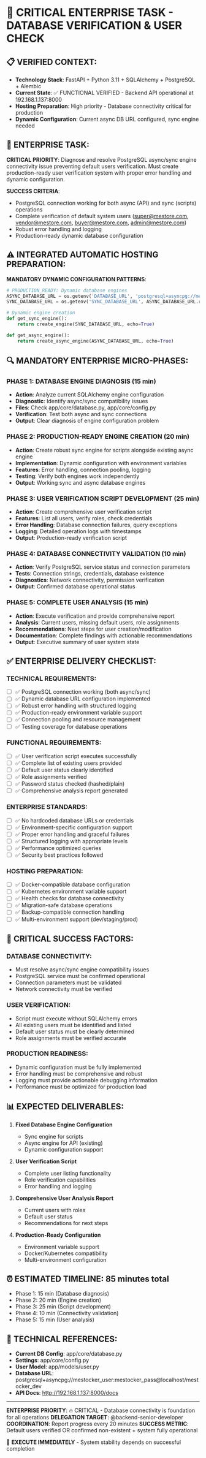 # 🔧 CRITICAL ENTERPRISE TASK - DATABASE VERIFICATION & USER CHECK

## 📋 VERIFIED CONTEXT:
- **Technology Stack**: FastAPI + Python 3.11 + SQLAlchemy + PostgreSQL + Alembic
- **Current State**: ✅ FUNCTIONAL VERIFIED - Backend API operational at 192.168.1.137:8000
- **Hosting Preparation**: High priority - Database connectivity critical for production
- **Dynamic Configuration**: Current async DB URL configured, sync engine needed

## 🎯 ENTERPRISE TASK:
**CRITICAL PRIORITY**: Diagnose and resolve PostgreSQL async/sync engine connectivity issue preventing default users verification. Must create production-ready user verification system with proper error handling and dynamic configuration.

**SUCCESS CRITERIA**:
- PostgreSQL connection working for both async (API) and sync (scripts) operations
- Complete verification of default system users (super@mestore.com, vendor@mestore.com, buyer@mestore.com, admin@mestore.com)
- Robust error handling and logging
- Production-ready dynamic database configuration

## ⚠️ INTEGRATED AUTOMATIC HOSTING PREPARATION:
**MANDATORY DYNAMIC CONFIGURATION PATTERNS**:
```python
# PRODUCTION_READY: Dynamic database engines
ASYNC_DATABASE_URL = os.getenv('DATABASE_URL', 'postgresql+asyncpg://mestocker_user:mestocker_pass@localhost/mestocker_dev')
SYNC_DATABASE_URL = os.getenv('SYNC_DATABASE_URL', ASYNC_DATABASE_URL.replace('postgresql+asyncpg://', 'postgresql://'))

# Dynamic engine creation
def get_sync_engine():
    return create_engine(SYNC_DATABASE_URL, echo=True)

def get_async_engine():
    return create_async_engine(ASYNC_DATABASE_URL, echo=True)
```

## 🔍 MANDATORY ENTERPRISE MICRO-PHASES:

### **PHASE 1: DATABASE ENGINE DIAGNOSIS** (15 min)
- **Action**: Analyze current SQLAlchemy engine configuration
- **Diagnostic**: Identify async/sync compatibility issues
- **Files**: Check app/core/database.py, app/core/config.py
- **Verification**: Test both async and sync connections
- **Output**: Clear diagnosis of engine configuration problem

### **PHASE 2: PRODUCTION-READY ENGINE CREATION** (20 min)
- **Action**: Create robust sync engine for scripts alongside existing async engine
- **Implementation**: Dynamic configuration with environment variables
- **Features**: Error handling, connection pooling, logging
- **Testing**: Verify both engines work independently
- **Output**: Working sync and async database engines

### **PHASE 3: USER VERIFICATION SCRIPT DEVELOPMENT** (25 min)
- **Action**: Create comprehensive user verification script
- **Features**: List all users, verify roles, check credentials
- **Error Handling**: Database connection failures, query exceptions
- **Logging**: Detailed operation logs with timestamps
- **Output**: Production-ready verification script

### **PHASE 4: DATABASE CONNECTIVITY VALIDATION** (10 min)
- **Action**: Verify PostgreSQL service status and connection parameters
- **Tests**: Connection strings, credentials, database existence
- **Diagnostics**: Network connectivity, permission verification
- **Output**: Confirmed database operational status

### **PHASE 5: COMPLETE USER ANALYSIS** (15 min)
- **Action**: Execute verification and provide comprehensive report
- **Analysis**: Current users, missing default users, role assignments
- **Recommendations**: Next steps for user creation/modification
- **Documentation**: Complete findings with actionable recommendations
- **Output**: Executive summary of user system state

## ✅ ENTERPRISE DELIVERY CHECKLIST:

### **TECHNICAL REQUIREMENTS**:
- [ ] ✅ PostgreSQL connection working (both async/sync)
- [ ] ✅ Dynamic database URL configuration implemented
- [ ] ✅ Robust error handling with structured logging
- [ ] ✅ Production-ready environment variable support
- [ ] ✅ Connection pooling and resource management
- [ ] ✅ Testing coverage for database operations

### **FUNCTIONAL REQUIREMENTS**:
- [ ] ✅ User verification script executes successfully
- [ ] ✅ Complete list of existing users provided
- [ ] ✅ Default user status clearly identified
- [ ] ✅ Role assignments verified
- [ ] ✅ Password status checked (hashed/plain)
- [ ] ✅ Comprehensive analysis report generated

### **ENTERPRISE STANDARDS**:
- [ ] ✅ No hardcoded database URLs or credentials
- [ ] ✅ Environment-specific configuration support
- [ ] ✅ Proper error handling and graceful failures
- [ ] ✅ Structured logging with appropriate levels
- [ ] ✅ Performance optimized queries
- [ ] ✅ Security best practices followed

### **HOSTING PREPARATION**:
- [ ] ✅ Docker-compatible database configuration
- [ ] ✅ Kubernetes environment variable support
- [ ] ✅ Health checks for database connectivity
- [ ] ✅ Migration-safe database operations
- [ ] ✅ Backup-compatible connection handling
- [ ] ✅ Multi-environment support (dev/staging/prod)

## 🚨 CRITICAL SUCCESS FACTORS:

### **DATABASE CONNECTIVITY**:
- Must resolve async/sync engine compatibility issues
- PostgreSQL service must be confirmed operational
- Connection parameters must be validated
- Network connectivity must be verified

### **USER VERIFICATION**:
- Script must execute without SQLAlchemy errors
- All existing users must be identified and listed
- Default user status must be clearly determined
- Role assignments must be verified accurate

### **PRODUCTION READINESS**:
- Dynamic configuration must be fully implemented
- Error handling must be comprehensive and robust
- Logging must provide actionable debugging information
- Performance must be optimized for production load

## 📊 EXPECTED DELIVERABLES:

1. **Fixed Database Engine Configuration**
   - Sync engine for scripts
   - Async engine for API (existing)
   - Dynamic configuration support

2. **User Verification Script**
   - Complete user listing functionality
   - Role verification capabilities
   - Error handling and logging

3. **Comprehensive User Analysis Report**
   - Current users with roles
   - Default user status
   - Recommendations for next steps

4. **Production-Ready Configuration**
   - Environment variable support
   - Docker/Kubernetes compatibility
   - Multi-environment configuration

## ⏰ ESTIMATED TIMELINE: 85 minutes total
- Phase 1: 15 min (Database diagnosis)
- Phase 2: 20 min (Engine creation)
- Phase 3: 25 min (Script development)
- Phase 4: 10 min (Connectivity validation)
- Phase 5: 15 min (User analysis)

## 🔗 TECHNICAL REFERENCES:
- **Current DB Config**: app/core/database.py
- **Settings**: app/core/config.py
- **User Model**: app/models/user.py
- **Database URL**: postgresql+asyncpg://mestocker_user:mestocker_pass@localhost/mestocker_dev
- **API Docs**: http://192.168.1.137:8000/docs

---

**ENTERPRISE PRIORITY**: 🔥 CRITICAL - Database connectivity is foundation for all operations
**DELEGATION TARGET**: @backend-senior-developer
**COORDINATION**: Report progress every 20 minutes
**SUCCESS METRIC**: Default users verified OR confirmed non-existent + system fully operational

🚀 **EXECUTE IMMEDIATELY** - System stability depends on successful completion